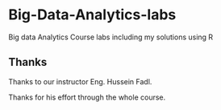 # Big-Data-Analytics-labs
Big data Analytics Course labs including my solutions using R
## Thanks
Thanks to our instructor Eng. Hussein Fadl.

Thanks for his effort through the whole course.
